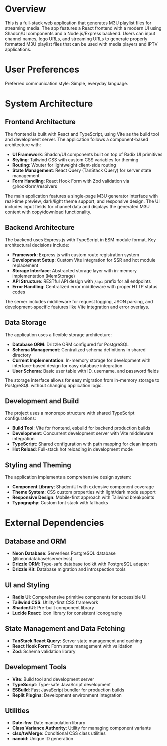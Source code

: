 # Overview

This is a full-stack web application that generates M3U playlist files for streaming media. The app features a React frontend with a modern UI using Shadcn/UI components and a Node.js/Express backend. Users can input channel names, logo URLs, and streaming URLs to generate properly formatted M3U playlist files that can be used with media players and IPTV applications.

# User Preferences

Preferred communication style: Simple, everyday language.

# System Architecture

## Frontend Architecture

The frontend is built with React and TypeScript, using Vite as the build tool and development server. The application follows a component-based architecture with:

- **UI Framework**: Shadcn/UI components built on top of Radix UI primitives
- **Styling**: Tailwind CSS with custom CSS variables for theming
- **Routing**: Wouter for lightweight client-side routing
- **State Management**: React Query (TanStack Query) for server state management
- **Form Handling**: React Hook Form with Zod validation via @hookform/resolvers

The main application features a single-page M3U generator interface with real-time preview, dark/light theme support, and responsive design. The UI includes input fields for channel data and displays the generated M3U content with copy/download functionality.

## Backend Architecture

The backend uses Express.js with TypeScript in ESM module format. Key architectural decisions include:

- **Framework**: Express.js with custom route registration system
- **Development Setup**: Custom Vite integration for SSR and hot module replacement
- **Storage Interface**: Abstracted storage layer with in-memory implementation (MemStorage)
- **API Structure**: RESTful API design with `/api` prefix for all endpoints
- **Error Handling**: Centralized error middleware with proper HTTP status codes

The server includes middleware for request logging, JSON parsing, and development-specific features like Vite integration and error overlays.

## Data Storage

The application uses a flexible storage architecture:

- **Database ORM**: Drizzle ORM configured for PostgreSQL
- **Schema Management**: Centralized schema definitions in shared directory
- **Current Implementation**: In-memory storage for development with interface-based design for easy database integration
- **User Schema**: Basic user table with ID, username, and password fields

The storage interface allows for easy migration from in-memory storage to PostgreSQL without changing application logic.

## Development and Build

The project uses a monorepo structure with shared TypeScript configurations:

- **Build Tool**: Vite for frontend, esbuild for backend production builds
- **Development**: Concurrent development server with Vite middleware integration
- **TypeScript**: Shared configuration with path mapping for clean imports
- **Hot Reload**: Full-stack hot reloading in development mode

## Styling and Theming

The application implements a comprehensive design system:

- **Component Library**: Shadcn/UI with extensive component coverage
- **Theme System**: CSS custom properties with light/dark mode support
- **Responsive Design**: Mobile-first approach with Tailwind breakpoints
- **Typography**: Custom font stack with fallbacks

# External Dependencies

## Database and ORM
- **Neon Database**: Serverless PostgreSQL database (@neondatabase/serverless)
- **Drizzle ORM**: Type-safe database toolkit with PostgreSQL adapter
- **Drizzle Kit**: Database migration and introspection tools

## UI and Styling
- **Radix UI**: Comprehensive primitive components for accessible UI
- **Tailwind CSS**: Utility-first CSS framework
- **Shadcn/UI**: Pre-built component library
- **Lucide React**: Icon library for consistent iconography

## State Management and Data Fetching
- **TanStack React Query**: Server state management and caching
- **React Hook Form**: Form state management with validation
- **Zod**: Schema validation library

## Development Tools
- **Vite**: Build tool and development server
- **TypeScript**: Type-safe JavaScript development
- **ESBuild**: Fast JavaScript bundler for production builds
- **Replit Plugins**: Development environment integration

## Utilities
- **Date-fns**: Date manipulation library
- **Class Variance Authority**: Utility for managing component variants
- **clsx/twMerge**: Conditional CSS class utilities
- **nanoid**: Unique ID generation